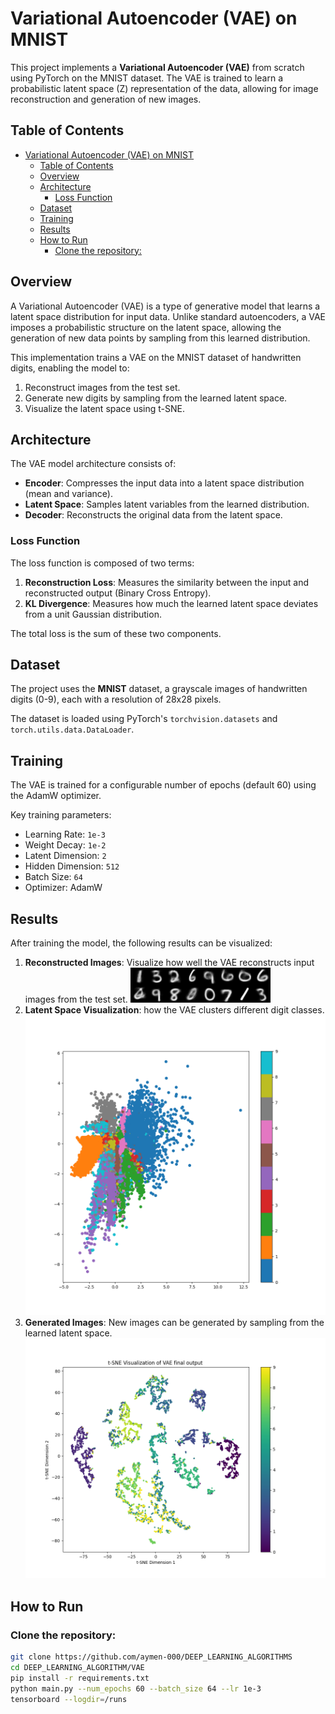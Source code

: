 # Variational Autoencoder (VAE) on MNIST

This project implements a **Variational Autoencoder (VAE)** from scratch using PyTorch on the MNIST dataset. The VAE is trained to learn a probabilistic latent space (Z) representation of the data, allowing for image reconstruction and generation of new images.

## Table of Contents
- [Variational Autoencoder (VAE) on MNIST](#variational-autoencoder-vae-on-mnist)
  - [Table of Contents](#table-of-contents)
  - [Overview](#overview)
  - [Architecture](#architecture)
    - [Loss Function](#loss-function)
  - [Dataset](#dataset)
  - [Training](#training)
  - [Results](#results)
  - [How to Run](#how-to-run)
    - [Clone the repository:](#clone-the-repository)

## Overview

A Variational Autoencoder (VAE) is a type of generative model that learns a latent space distribution for input data. Unlike standard autoencoders, a VAE imposes a probabilistic structure on the latent space, allowing the generation of new data points by sampling from this learned distribution.

This implementation trains a VAE on the MNIST dataset of handwritten digits, enabling the model to:
1. Reconstruct images from the test set.
2. Generate new digits by sampling from the learned latent space.
3. Visualize the latent space using t-SNE.

## Architecture

The VAE model architecture consists of:
- **Encoder**: Compresses the input data into a latent space distribution (mean and variance).
- **Latent Space**: Samples latent variables from the learned distribution.
- **Decoder**: Reconstructs the original data from the latent space.



### Loss Function
The loss function is composed of two terms:
1. **Reconstruction Loss**: Measures the similarity between the input and reconstructed output (Binary Cross Entropy).
2. **KL Divergence**: Measures how much the learned latent space deviates from a unit Gaussian distribution.

The total loss is the sum of these two components.

## Dataset

The project uses the **MNIST** dataset, a grayscale images of handwritten digits (0-9), each with a resolution of 28x28 pixels.


The dataset is loaded using PyTorch's `torchvision.datasets` and `torch.utils.data.DataLoader`.

## Training

The VAE is trained for a configurable number of epochs (default 60) using the AdamW optimizer.

Key training parameters:
- Learning Rate: `1e-3`
- Weight Decay: `1e-2`
- Latent Dimension: `2`
- Hidden Dimension: `512`
- Batch Size: `64`
- Optimizer: AdamW


## Results

After training the model, the following results can be visualized:
1. **Reconstructed Images**: Visualize how well the VAE reconstructs input images from the test set.
![img](outputs/results.png)
1. **Latent Space Visualization**: how the VAE clusters different digit classes.
![img](outputs/vae_mnist_2d_scatter.png)
1. **Generated Images**: New images can be generated by sampling from the learned latent space.
![img](outputs/final_output.png)


## How to Run

### Clone the repository:
```bash
git clone https://github.com/aymen-000/DEEP_LEARNING_ALGORITHMS
cd DEEP_LEARNING_ALGORITHM/VAE
pip install -r requirements.txt
python main.py --num_epochs 60 --batch_size 64 --lr 1e-3
tensorboard --logdir=/runs 
```



